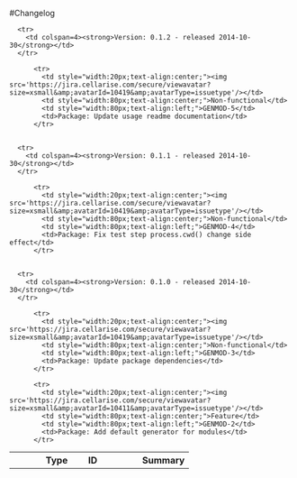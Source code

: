#Changelog

<table style="width:100%;border-spacing:0px;border-collapse:collapse;margin:0px;padding:0px;border-width:0px;">
  <tr>
    <th style="width:20px;text-align:center;"></th>
    <th style="width:80px;text-align:center;">Type</th>
    <th style="width:80px;text-align:left;">ID</th>
    <th style="text-align:left;">Summary</th>
  </tr>
    
      <tr>
        <td colspan=4><strong>Version: 0.1.2 - released 2014-10-30</strong></td>
      </tr>
        
          <tr>
            <td style="width:20px;text-align:center;"><img src='https://jira.cellarise.com/secure/viewavatar?size=xsmall&amp;avatarId=10419&amp;avatarType=issuetype'/></td>
            <td style="width:80px;text-align:center;">Non-functional</td>
            <td style="width:80px;text-align:left;">GENMOD-5</td>
            <td>Package: Update usage readme documentation</td>
          </tr>
        
    
      <tr>
        <td colspan=4><strong>Version: 0.1.1 - released 2014-10-30</strong></td>
      </tr>
        
          <tr>
            <td style="width:20px;text-align:center;"><img src='https://jira.cellarise.com/secure/viewavatar?size=xsmall&amp;avatarId=10419&amp;avatarType=issuetype'/></td>
            <td style="width:80px;text-align:center;">Non-functional</td>
            <td style="width:80px;text-align:left;">GENMOD-4</td>
            <td>Package: Fix test step process.cwd() change side effect</td>
          </tr>
        
    
      <tr>
        <td colspan=4><strong>Version: 0.1.0 - released 2014-10-30</strong></td>
      </tr>
        
          <tr>
            <td style="width:20px;text-align:center;"><img src='https://jira.cellarise.com/secure/viewavatar?size=xsmall&amp;avatarId=10419&amp;avatarType=issuetype'/></td>
            <td style="width:80px;text-align:center;">Non-functional</td>
            <td style="width:80px;text-align:left;">GENMOD-3</td>
            <td>Package: Update package dependencies</td>
          </tr>
        
          <tr>
            <td style="width:20px;text-align:center;"><img src='https://jira.cellarise.com/secure/viewavatar?size=xsmall&amp;avatarId=10411&amp;avatarType=issuetype'/></td>
            <td style="width:80px;text-align:center;">Feature</td>
            <td style="width:80px;text-align:left;">GENMOD-2</td>
            <td>Package: Add default generator for modules</td>
          </tr>
        
    
</table>
